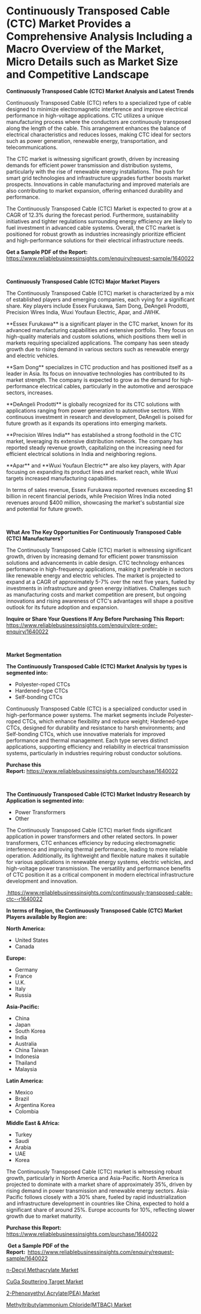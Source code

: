 <p><h1>Continuously Transposed Cable (CTC) Market Provides a Comprehensive Analysis Including a Macro Overview of the Market, Micro Details such as Market Size and Competitive Landscape</h1></p><p><strong>Continuously Transposed Cable (CTC) Market Analysis and Latest Trends</strong></p>
<p><p>Continuously Transposed Cable (CTC) refers to a specialized type of cable designed to minimize electromagnetic interference and improve electrical performance in high-voltage applications. CTC utilizes a unique manufacturing process where the conductors are continuously transposed along the length of the cable. This arrangement enhances the balance of electrical characteristics and reduces losses, making CTC ideal for sectors such as power generation, renewable energy, transportation, and telecommunications.</p><p>The CTC market is witnessing significant growth, driven by increasing demands for efficient power transmission and distribution systems, particularly with the rise of renewable energy installations. The push for smart grid technologies and infrastructure upgrades further boosts market prospects. Innovations in cable manufacturing and improved materials are also contributing to market expansion, offering enhanced durability and performance.</p><p>The Continuously Transposed Cable (CTC) Market is expected to grow at a CAGR of 12.3% during the forecast period. Furthermore, sustainability initiatives and tighter regulations surrounding energy efficiency are likely to fuel investment in advanced cable systems. Overall, the CTC market is positioned for robust growth as industries increasingly prioritize efficient and high-performance solutions for their electrical infrastructure needs.</p></p>
<p><strong>Get a Sample PDF of the Report:&nbsp;</strong> <a href="https://www.reliablebusinessinsights.com/enquiry/request-sample/1640022?utm_campaign=1121&utm_medium=2&utm_source=Github&utm_content=ia&utm_term=01022025&utm_id=continuously-transposed-cable-ctc">https://www.reliablebusinessinsights.com/enquiry/request-sample/1640022</a></p>
<p>&nbsp;</p>
<p><strong>Continuously Transposed Cable (CTC) Major Market Players</strong></p>
<p><p>The Continuously Transposed Cable (CTC) market is characterized by a mix of established players and emerging companies, each vying for a significant share. Key players include Essex Furukawa, Sam Dong, DeAngeli Prodotti, Precision Wires India, Wuxi Youfaun Electric, Apar, and JWHK.</p><p>**Essex Furukawa** is a significant player in the CTC market, known for its advanced manufacturing capabilities and extensive portfolio. They focus on high-quality materials and custom solutions, which positions them well in markets requiring specialized applications. The company has seen steady growth due to rising demand in various sectors such as renewable energy and electric vehicles.</p><p>**Sam Dong** specializes in CTC production and has positioned itself as a leader in Asia. Its focus on innovative technologies has contributed to its market strength. The company is expected to grow as the demand for high-performance electrical cables, particularly in the automotive and aerospace sectors, increases.</p><p>**DeAngeli Prodotti** is globally recognized for its CTC solutions with applications ranging from power generation to automotive sectors. With continuous investment in research and development, DeAngeli is poised for future growth as it expands its operations into emerging markets.</p><p>**Precision Wires India** has established a strong foothold in the CTC market, leveraging its extensive distribution network. The company has reported steady revenue growth, capitalizing on the increasing need for efficient electrical solutions in India and neighboring regions.</p><p>**Apar** and **Wuxi Youfaun Electric** are also key players, with Apar focusing on expanding its product lines and market reach, while Wuxi targets increased manufacturing capabilities.</p><p>In terms of sales revenue, Essex Furukawa reported revenues exceeding $1 billion in recent financial periods, while Precision Wires India noted revenues around $400 million, showcasing the market's substantial size and potential for future growth.</p></p>
<p>&nbsp;</p>
<p><strong>What Are The Key Opportunities For Continuously Transposed Cable (CTC) Manufacturers?</strong></p>
<p><p>The Continuously Transposed Cable (CTC) market is witnessing significant growth, driven by increasing demand for efficient power transmission solutions and advancements in cable design. CTC technology enhances performance in high-frequency applications, making it preferable in sectors like renewable energy and electric vehicles. The market is projected to expand at a CAGR of approximately 5-7% over the next five years, fueled by investments in infrastructure and green energy initiatives. Challenges such as manufacturing costs and market competition are present, but ongoing innovations and rising awareness of CTC's advantages will shape a positive outlook for its future adoption and expansion.</p></p>
<p><strong>Inquire or Share Your Questions If Any Before Purchasing This Report:</strong> <a href="https://www.reliablebusinessinsights.com/enquiry/pre-order-enquiry/1640022?utm_campaign=1121&utm_medium=2&utm_source=Github&utm_content=ia&utm_term=01022025&utm_id=continuously-transposed-cable-ctc">https://www.reliablebusinessinsights.com/enquiry/pre-order-enquiry/1640022</a></p>
<p>&nbsp;</p>
<p><strong>Market Segmentation</strong></p>
<p><strong>The Continuously Transposed Cable (CTC) Market Analysis by types is segmented into:</strong></p>
<p><ul><li>Polyester-roped CTCs</li><li>Hardened-type CTCs</li><li>Self-bonding CTCs</li></ul></p>
<p><p>Continuously Transposed Cable (CTC) is a specialized conductor used in high-performance power systems. The market segments include Polyester-roped CTCs, which enhance flexibility and reduce weight; Hardened-type CTCs, designed for durability and resistance to harsh environments; and Self-bonding CTCs, which use innovative materials for improved performance and thermal management. Each type serves distinct applications, supporting efficiency and reliability in electrical transmission systems, particularly in industries requiring robust conductor solutions.</p></p>
<p><strong>Purchase this Report:&nbsp;</strong><a href="https://www.reliablebusinessinsights.com/purchase/1640022?utm_campaign=1121&utm_medium=2&utm_source=Github&utm_content=ia&utm_term=01022025&utm_id=continuously-transposed-cable-ctc">https://www.reliablebusinessinsights.com/purchase/1640022</a></p>
<p>&nbsp;</p>
<p><strong>The Continuously Transposed Cable (CTC) Market Industry Research by Application is segmented into:</strong></p>
<p><ul><li>Power Transformers</li><li>Other</li></ul></p>
<p><p>The Continuously Transposed Cable (CTC) market finds significant application in power transformers and other related sectors. In power transformers, CTC enhances efficiency by reducing electromagnetic interference and improving thermal performance, leading to more reliable operation. Additionally, its lightweight and flexible nature makes it suitable for various applications in renewable energy systems, electric vehicles, and high-voltage power transmission. The versatility and performance benefits of CTC position it as a critical component in modern electrical infrastructure development and innovation.</p></p>
<p><a href="https://www.reliablebusinessinsights.com/continuously-transposed-cable-ctc--r1640022?utm_campaign=1121&utm_medium=2&utm_source=Github&utm_content=ia&utm_term=01022025&utm_id=continuously-transposed-cable-ctc">&nbsp;https://www.reliablebusinessinsights.com/continuously-transposed-cable-ctc--r1640022</a></p>
<p><strong>In terms of Region, the Continuously Transposed Cable (CTC) Market Players available by Region are:</strong></p>
<p>
    <p> <strong> North America: </strong>
        <ul>
            <li>United States</li>
            <li>Canada</li>
        </ul>
        </p> 
    <p> <strong> Europe: </strong>
        <ul>
            <li>Germany</li>
            <li>France</li>
            <li>U.K.</li>
            <li>Italy</li>
            <li>Russia</li>
        </ul>
        </p> 
    <p> <strong> Asia-Pacific: </strong>
        <ul>
            <li>China</li>
            <li>Japan</li>
            <li>South Korea</li>
            <li>India</li>
            <li>Australia</li>
            <li>China Taiwan</li>
            <li>Indonesia</li>
            <li>Thailand</li>
            <li>Malaysia</li>
        </ul>
        </p> 
    <p> <strong> Latin America: </strong>
        <ul>
            <li>Mexico</li>
            <li>Brazil</li>
            <li>Argentina Korea</li>
            <li>Colombia</li>
        </ul>
        </p> 
    <p> <strong> Middle East & Africa: </strong>
        <ul>
            <li>Turkey</li>
            <li>Saudi</li>
            <li>Arabia</li>
            <li>UAE</li>
            <li>Korea</li>
        </ul>
    </p>
    </p>
<p><p>The Continuously Transposed Cable (CTC) market is witnessing robust growth, particularly in North America and Asia-Pacific. North America is projected to dominate with a market share of approximately 35%, driven by rising demand in power transmission and renewable energy sectors. Asia-Pacific follows closely with a 30% share, fueled by rapid industrialization and infrastructure development in countries like China, expected to hold a significant share of around 25%. Europe accounts for 10%, reflecting slower growth due to market maturity.</p></p>
<p><strong>Purchase this Report: </strong><a href="https://www.reliablebusinessinsights.com/purchase/1640022?utm_campaign=1121&utm_medium=2&utm_source=Github&utm_content=ia&utm_term=01022025&utm_id=continuously-transposed-cable-ctc">https://www.reliablebusinessinsights.com/purchase/1640022</a></p>
<p>&nbsp;<strong>Get a Sample PDF of the Report:&nbsp;&nbsp;</strong><a href="https://www.reliablebusinessinsights.com/enquiry/request-sample/1640022?utm_campaign=1121&utm_medium=2&utm_source=Github&utm_content=ia&utm_term=01022025&utm_id=continuously-transposed-cable-ctc">https://www.reliablebusinessinsights.com/enquiry/request-sample/1640022</a></p>
<p><strong></strong></p>
<p><p><a href="https://github.com/itayjedhe/Market-Research-Report-List-1/blob/main/n-decyl-methacrylate-market.md?utm_campaign=1121&utm_medium=2&utm_source=Github&utm_content=ia&utm_term=01022025&utm_id=continuously-transposed-cable-ctc">n-Decyl Methacrylate Market</a></p><p><a href="https://github.com/alasmyayock/Market-Research-Report-List-1/blob/main/cuga-sputtering-target-market.md?utm_campaign=1121&utm_medium=2&utm_source=Github&utm_content=ia&utm_term=01022025&utm_id=continuously-transposed-cable-ctc">CuGa Sputtering Target Market</a></p><p><a href="https://github.com/aksayvoogdt/Market-Research-Report-List-1/blob/main/2-phenoxyethyl-acrylatepea-market.md?utm_campaign=1121&utm_medium=2&utm_source=Github&utm_content=ia&utm_term=01022025&utm_id=continuously-transposed-cable-ctc">2-Phenoxyethyl Acrylate(PEA) Market</a></p><p><a href="https://github.com/eusoffyhanty/Market-Research-Report-List-1/blob/main/methyltributylammonium-chloridemtbac-market.md?utm_campaign=1121&utm_medium=2&utm_source=Github&utm_content=ia&utm_term=01022025&utm_id=continuously-transposed-cable-ctc">Methyltributylammonium Chloride(MTBAC) Market</a></p></p>
